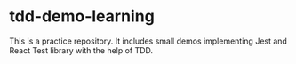 # tdd-demo-learning
This is a practice repository. It includes small demos implementing Jest and React Test library with the help of TDD.
